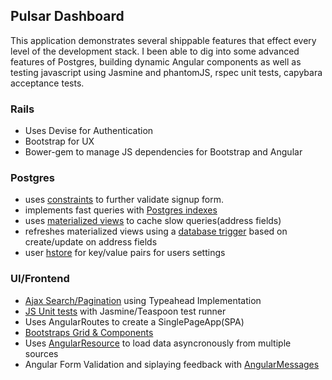## Pulsar Dashboard
This application demonstrates several shippable features that effect every level of the development stack.  I been able to dig into some advanced features of Postgres, building dynamic Angular components as well as testing javascript using Jasmine and phantomJS, rspec unit tests, capybara acceptance tests.

### Rails
 - Uses Devise for Authentication
 - Bootstrap for UX
 - Bower-gem to manage JS dependencies for Bootstrap and Angular
 
### Postgres
 - uses [constraints](db/migrate/20160210192833_add_email_constraint_to_users.rb) to further validate signup form.
 - implements fast queries with [Postgres indexes](db/migrate/20160211002253_add_lower_indexes_to_customers.rb)
 - uses [materialized views](db/migrate/20160215232348_create_customer_details_materialized_view.rb) to cache slow queries(address fields)
 - refreshes materialized views using a [database trigger](db/migrate/20160215234716_trigger_refresh_customer_details.rb) based on create/update on address fields
 - user [hstore](db/migrate/20160217160846_add_settings.rb) for key/value pairs for users settings
 
### UI/Frontend
 - [Ajax Search/Pagination](app/assets/javascripts/customers_app.js) using Typeahead Implementation
 - [JS Unit tests](spec/javascripts/customers_app/controllers/customer_search_controller_spec.js) with Jasmine/Teaspoon test runner
 - Uses AngularRoutes to create a SinglePageApp(SPA)
 - [Bootstraps Grid & Components](app/assets/javascripts/templates/customer_detail.html)
 - Uses [AngularResource](app/assets/javascripts/customers_app.js) to load data asyncronously from multiple sources
 - Angular Form Validation and siplaying feedback with [AngularMessages](app/assets/javascripts/templates/customer_detail.html)